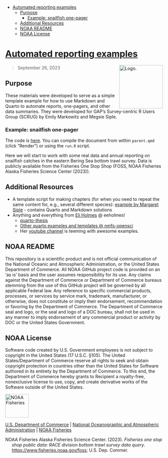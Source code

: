 - [Automated reporting examples](#automated-reporting-examples)
  - [Purpose](#purpose)
    - [Example: snailfish one-pager](#example-snailfish-one-pager)
  - [Additional Resources](#additional-resources)
  - [NOAA README](#noaa-readme)
  - [NOAA License](#noaa-license)

<!-- README.md is generated from README.Rmd. Please edit that file -->

# [Automated reporting examples](https://github.com/scruglife/automated-reports-2023)

<img src="https://avatars.githubusercontent.com/u/91760178?s=96&amp;v=4" alt="Logo." align="right" width="139" height="139"/>

> September 26, 2023

## Purpose

These materials were developed to serve as a simple template example for
how to use Markdown and Quarto to automate reports, one-pagers, and
other data summaries. They were developed for GAP’s Survey-centric R
Users Group (SCRUG) by Emily Markowitz and Megsie Siple.

### Example: snailfish one-pager

The code is
[here](https://github.com/scruglife/automated-reports-2023/tree/main).
You can compile the document from within `parent.qmd` (click “Render”)
or using the `run.R` script.

Here we will start to work with some real data and annual reporting on
snailfish catches in the eastern Bering Sea bottom trawl survey. Data is
publicly available from the Fisheries One Stop Shop (FOSS, NOAA
Fisheries Alaska Fisheries Science Center (2023)).

## Additional Resources

- A template script for making chapters (for when you need to repeat the
  same content for, e.g., several different species): [example by
  Margaret
  Siple](https://github.com/MargaretSiple-NOAA/parameterized-indexing-example) -
  contains Quarto and Markdown solutions
- Anything and everything from [Eli Holmes](http://eeholmes.github.io/)
  @ eeholmes!
  - [quarto-thesis](https://github.com/nmfs-opensci/quarto-thesis)
  - [Other quarto examples and templates @
    nmfs-opensci](https://github.com/orgs/nmfs-opensci/repositories?q=quarto&type=all&language=&sort=)
  - Her [youtube
    channel](https://www.youtube.com/@eeholmes-datascience4849) is
    teeming with awesome examples.

## NOAA README

This repository is a scientific product and is not official
communication of the National Oceanic and Atmospheric Administration, or
the United States Department of Commerce. All NOAA GitHub project code
is provided on an ‘as is’ basis and the user assumes responsibility for
its use. Any claims against the Department of Commerce or Department of
Commerce bureaus stemming from the use of this GitHub project will be
governed by all applicable Federal law. Any reference to specific
commercial products, processes, or services by service mark, trademark,
manufacturer, or otherwise, does not constitute or imply their
endorsement, recommendation or favoring by the Department of Commerce.
The Department of Commerce seal and logo, or the seal and logo of a DOC
bureau, shall not be used in any manner to imply endorsement of any
commercial product or activity by DOC or the United States Government.

## NOAA License

Software code created by U.S. Government employees is not subject to
copyright in the United States (17 U.S.C. §105). The United
States/Department of Commerce reserve all rights to seek and obtain
copyright protection in countries other than the United States for
Software authored in its entirety by the Department of Commerce. To this
end, the Department of Commerce hereby grants to Recipient a
royalty-free, nonexclusive license to use, copy, and create derivative
works of the Software outside of the United States.

<img src="https://raw.githubusercontent.com/nmfs-general-modeling-tools/nmfspalette/main/man/figures/noaa-fisheries-rgb-2line-horizontal-small.png" alt="NOAA Fisheries" height="75"/>

[U.S. Department of Commerce](https://www.commerce.gov/) \| [National
Oceanographic and Atmospheric Administration](https://www.noaa.gov) \|
[NOAA Fisheries](https://www.fisheries.noaa.gov/)

<div id="refs" class="references csl-bib-body hanging-indent"
line-spacing="2">

<div id="ref-FOSSAFSCData" class="csl-entry">

NOAA Fisheries Alaska Fisheries Science Center. (2023). *Fisheries one
stop shop public data: RACE division bottom trawl survey data query*.
https://www.fisheries.noaa.gov/foss; U.S. Dep. Commer.

</div>

</div>
